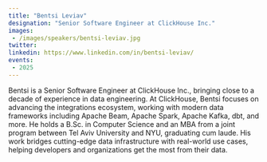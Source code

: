 ```yaml
---
title: "Bentsi Leviav"
designation: "Senior Software Engineer at ClickHouse Inc."
images:
 - /images/speakers/bentsi-leviav.jpg
twitter: 
linkedin: https://www.linkedin.com/in/bentsi-leviav/
events:
 - 2025
---
```


Bentsi is a Senior Software Engineer at ClickHouse Inc., bringing close to a decade of experience in data engineering. At ClickHouse, Bentsi focuses on advancing the integrations ecosystem, working with modern data frameworks including Apache Beam, Apache Spark, Apache Kafka, dbt, and more. He holds a B.Sc. in Computer Science and an MBA from a joint program between Tel Aviv University and NYU, graduating cum laude. His work bridges cutting-edge data infrastructure with real-world use cases, helping developers and organizations get the most from their data. 